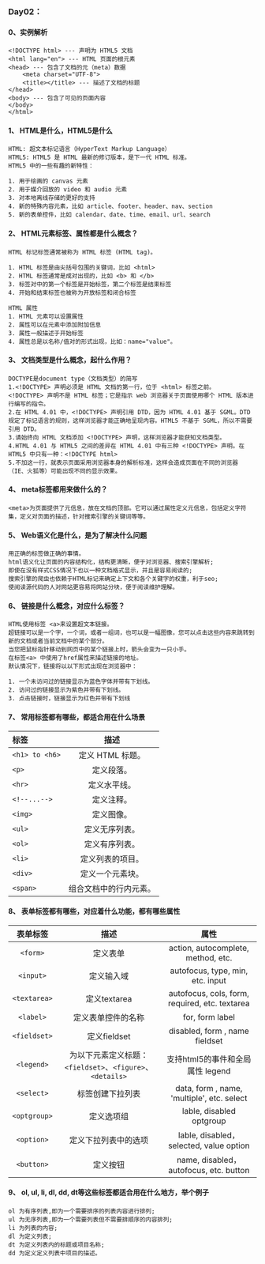 ﻿### Day02：
#### 0、实例解析
```
<!DOCTYPE html> --- 声明为 HTML5 文档
<html lang="en"> --- HTML 页面的根元素
<head> --- 包含了文档的元（meta）数据
    <meta charset="UTF-8">
    <title></title> --- 描述了文档的标题
</head>
<body> --- 包含了可见的页面内容
</body>
</html>
```
#### 1、 HTML是什么，HTML5是什么
```
HTML: 超文本标记语言（HyperText Markup Language）
HTML5: HTML5 是 HTML 最新的修订版本，是下一代 HTML 标准。
HTML5 中的一些有趣的新特性：

1. 用于绘画的 canvas 元素
2. 用于媒介回放的 video 和 audio 元素
3. 对本地离线存储的更好的支持
4. 新的特殊内容元素，比如 article、footer、header、nav、section
5. 新的表单控件，比如 calendar、date、time、email、url、search
```
#### 2、 HTML元素标签、属性都是什么概念？
```
HTML 标记标签通常被称为 HTML 标签 (HTML tag)。

1. HTML 标签是由尖括号包围的关键词，比如 <html>
2. HTML 标签通常是成对出现的，比如 <b> 和 </b>
3. 标签对中的第一个标签是开始标签，第二个标签是结束标签
4. 开始和结束标签也被称为开放标签和闭合标签

HTML 属性
1. HTML 元素可以设置属性
2. 属性可以在元素中添加附加信息
3. 属性一般描述于开始标签
4. 属性总是以名称/值对的形式出现，比如：name="value"。
```

#### 3、 文档类型是什么概念，起什么作用？
```
DOCTYPE是document type（文档类型）的简写
1.<!DOCTYPE> 声明必须是 HTML 文档的第一行，位于 <html> 标签之前。
<!DOCTYPE> 声明不是 HTML 标签；它是指示 web 浏览器关于页面使用哪个 HTML 版本进行编写的指令。
2.在 HTML 4.01 中，<!DOCTYPE> 声明引用 DTD，因为 HTML 4.01 基于 SGML。DTD 规定了标记语言的规则，这样浏览器才能正确地呈现内容。HTML5 不基于 SGML，所以不需要引用 DTD。
3.请始终向 HTML 文档添加 <!DOCTYPE> 声明，这样浏览器才能获知文档类型。
4.HTML 4.01 与 HTML5 之间的差异在 HTML 4.01 中有三种 <!DOCTYPE> 声明。在 HTML5 中只有一种：<!DOCTYPE html>
5.不加这一行，就表示页面采用浏览器本身的解析标准，这样会造成页面在不同的浏览器（IE、火狐等）可能出现不同的显示效果。
```
#### 4、 meta标签都用来做什么的？
```
<meta>为页面提供了元信息，放在文档的顶部。它可以通过属性定义元信息，包括定义字符集，定义对页面的描述，针对搜索引擎的关键词等等。
```
#### 5、 Web语义化是什么，是为了解决什么问题
```
用正确的标签做正确的事情。
html语义化让页面的内容结构化，结构更清晰，便于对浏览器、搜索引擎解析;
即使在没有样式CSS情况下也以一种文档格式显示，并且是容易阅读的;
搜索引擎的爬虫也依赖于HTML标记来确定上下文和各个关键字的权重，利于seo;
使阅读源代码的人对网站更容易将网站分块，便于阅读维护理解。
```
#### 6、 链接是什么概念，对应什么标签？
```
HTML使用标签 <a>来设置超文本链接。
超链接可以是一个字，一个词，或者一组词，也可以是一幅图像，您可以点击这些内容来跳转到新的文档或者当前文档中的某个部分。
当您把鼠标指针移动到网页中的某个链接上时，箭头会变为一只小手。
在标签<a> 中使用了href属性来描述链接的地址。
默认情况下，链接将以以下形式出现在浏览器中：

1. 一个未访问过的链接显示为蓝色字体并带有下划线。
2. 访问过的链接显示为紫色并带有下划线。
3. 点击链接时，链接显示为红色并带有下划线
```
#### 7、 常用标签都有哪些，都适合用在什么场景

|标签 | 描述 |
| :--- | :---: |
| `<h1> to <h6>` |	定义 HTML 标题。
| `<p>` |	定义段落。
| `<hr>` |	定义水平线。
| `<!--...-->` |	定义注释。
| `<img>` |	定义图像。
| `<ul>` |	定义无序列表。
| `<ol>` |	定义有序列表。
| `<li>` |	定义列表的项目。
| `<div>` |	定义一个元素块。
| `<span>` |	组合文档中的行内元素。

#### 8、 表单标签都有哪些，对应着什么功能，都有哪些属性

| 表单标签 |	描述	 | 属性 | 
| :---: | :---: | :---: | 
| `<form>` | 定义表单 | action, autocomplete, method, etc. |
| `<input>` |	定义输入域 |	autofocus, type, min, etc.	input
| `<textarea>` |	定义textarea |	autofocus, cols, form, required, etc.	textarea
| `<label>` |	定义表单控件的名称 |	for, form	label
| `<fieldset>` |	定义fieldset	 | disabled, form , name	fieldset
| `<legend>` |	为以下元素定义标题：`<fieldset>`、`<figure>`、`<details>` |	支持html5的事件和全局属性	legend
| `<select>` |	标签创建下拉列表 |	data, form , name, 'multiple', etc.	select
| `<optgroup>` |	定义选项组 |	lable, disabled	optgroup
| `<option>` |	定义下拉列表中的选项 |	lable, disabled， selected, value	option
| `<button>` |	定义按钮 |	name, disabled， autofocus, etc.	button

#### 9、 ol, ul, li, dl, dd, dt等这些标签都适合用在什么地方，举个例子
```
ol 为有序列表,即为一个需要排序的列表内容进行排列;
ul 为无序列表,即为一个需要列表但不需要排顺序的内容排列;
li 为列表的内容;
dl 为定义列表;
dt 为定义列表内的标题或项目名称;
dd 为定义定义列表中项目的描述。
```